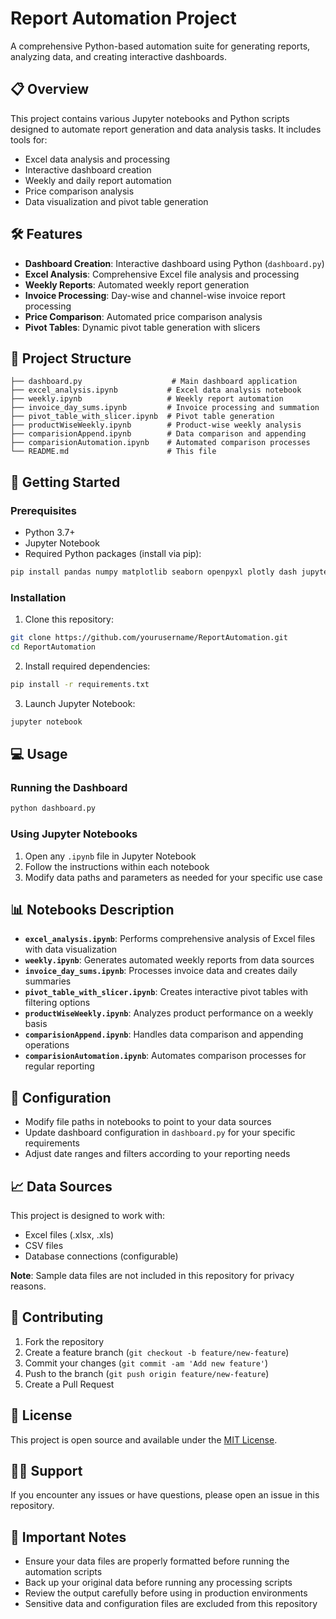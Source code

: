 # Report Automation Project

A comprehensive Python-based automation suite for generating reports, analyzing data, and creating interactive dashboards.

## 📋 Overview

This project contains various Jupyter notebooks and Python scripts designed to automate report generation and data analysis tasks. It includes tools for:

- Excel data analysis and processing
- Interactive dashboard creation
- Weekly and daily report automation
- Price comparison analysis
- Data visualization and pivot table generation

## 🛠️ Features

- **Dashboard Creation**: Interactive dashboard using Python (`dashboard.py`)
- **Excel Analysis**: Comprehensive Excel file analysis and processing
- **Weekly Reports**: Automated weekly report generation
- **Invoice Processing**: Day-wise and channel-wise invoice report processing
- **Price Comparison**: Automated price comparison analysis
- **Pivot Tables**: Dynamic pivot table generation with slicers

## 📁 Project Structure

```
├── dashboard.py                    # Main dashboard application
├── excel_analysis.ipynb           # Excel data analysis notebook
├── weekly.ipynb                   # Weekly report automation
├── invoice_day_sums.ipynb         # Invoice processing and summation
├── pivot_table_with_slicer.ipynb  # Pivot table generation
├── productWiseWeekly.ipynb        # Product-wise weekly analysis
├── comparisionAppend.ipynb        # Data comparison and appending
├── comparisionAutomation.ipynb    # Automated comparison processes
└── README.md                      # This file
```

## 🚀 Getting Started

### Prerequisites

- Python 3.7+
- Jupyter Notebook
- Required Python packages (install via pip):

```bash
pip install pandas numpy matplotlib seaborn openpyxl plotly dash jupyter
```

### Installation

1. Clone this repository:
```bash
git clone https://github.com/yourusername/ReportAutomation.git
cd ReportAutomation
```

2. Install required dependencies:
```bash
pip install -r requirements.txt
```

3. Launch Jupyter Notebook:
```bash
jupyter notebook
```

## 💻 Usage

### Running the Dashboard
```bash
python dashboard.py
```

### Using Jupyter Notebooks
1. Open any `.ipynb` file in Jupyter Notebook
2. Follow the instructions within each notebook
3. Modify data paths and parameters as needed for your specific use case

## 📊 Notebooks Description

- **`excel_analysis.ipynb`**: Performs comprehensive analysis of Excel files with data visualization
- **`weekly.ipynb`**: Generates automated weekly reports from data sources
- **`invoice_day_sums.ipynb`**: Processes invoice data and creates daily summaries
- **`pivot_table_with_slicer.ipynb`**: Creates interactive pivot tables with filtering options
- **`productWiseWeekly.ipynb`**: Analyzes product performance on a weekly basis
- **`comparisionAppend.ipynb`**: Handles data comparison and appending operations
- **`comparisionAutomation.ipynb`**: Automates comparison processes for regular reporting

## 🔧 Configuration

- Modify file paths in notebooks to point to your data sources
- Update dashboard configuration in `dashboard.py` for your specific requirements
- Adjust date ranges and filters according to your reporting needs

## 📈 Data Sources

This project is designed to work with:
- Excel files (.xlsx, .xls)
- CSV files
- Database connections (configurable)

**Note**: Sample data files are not included in this repository for privacy reasons.

## 🤝 Contributing

1. Fork the repository
2. Create a feature branch (`git checkout -b feature/new-feature`)
3. Commit your changes (`git commit -am 'Add new feature'`)
4. Push to the branch (`git push origin feature/new-feature`)
5. Create a Pull Request

## 📝 License

This project is open source and available under the [MIT License](LICENSE).

## 🙋‍♂️ Support

If you encounter any issues or have questions, please open an issue in this repository.

## 🚨 Important Notes

- Ensure your data files are properly formatted before running the automation scripts
- Back up your original data before running any processing scripts
- Review the output carefully before using in production environments
- Sensitive data and configuration files are excluded from this repository
